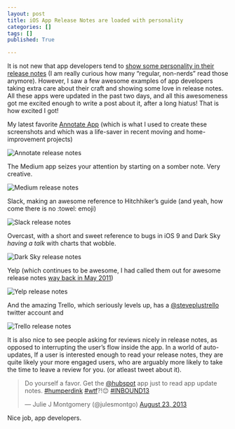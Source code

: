 ```yaml
---
layout: post
title: iOS App Release Notes are loaded with personality
categories: []
tags: []
published: True

---
```


It is not new that app developers tend to [show some personality in their release notes](http://www.startupproductmanager.com/2011/05/show-some-personality-in-your-apps/) (I am really curious how many “regular, non-nerds” read those anymore). However, I saw a few awesome examples of app developers taking extra care about their craft and showing some love in release notes. All these apps were updated in the past two days, and all this awesomeness got me excited enough to write a post about it, after a long hiatus! That is how excited I got!  

My latest favorite [Annotate App](https://itunes.apple.com/us/app/annotate-text-emoji-stickers/id994933038?mt=8) (which is what I used to create these screenshots and which was a life-saver in recent moving and home-improvement projects) 

![Annotate release notes](/images/annotate-release-notes.jpeg)


The Medium app seizes your attention by starting on a somber note. Very creative. 

![Medium release notes](/images/medium-release-notes.jpeg)

Slack, making an awesome reference to Hitchhiker’s guide (and yeah, how come there is no :towel: emoji)

![Slack release notes](/images/slack-release-notes.jpeg)

Overcast, with a short and sweet reference to bugs in iOS 9 and Dark Sky _having a talk_ with charts that wobble. 

![Dark Sky release notes](/images/overcast-darksky-release-notes.jpeg)

Yelp (which continues to be awesome, I had called them out for awesome release notes [way back in May 2011](http://www.startupproductmanager.com/2011/05/show-some-personality-in-your-apps/)) 

![Yelp release notes](/images/yelp-release-notes.jpeg)

And the amazing Trello, which seriously levels up, has a [@steveplustrello](https://twitter.com/steveplustrello) twitter account and  

![Trello release notes](/images/trello-release-notes.jpeg)

It is also nice to see people asking for reviews nicely in release notes, as opposed to interrupting the user’s flow inside the app. In a world of auto-updates, If a user is interested enough to read your release notes, they are quite likely your more engaged users, who are arguably more likely to take the time to leave a review for you. (or atleast tweet about it).  

<blockquote class="twitter-tweet" lang="en"><p lang="en" dir="ltr">Do yourself a favor. Get the <a href="https://twitter.com/HubSpot">@hubspot</a> app just to read app update notes. <a href="https://twitter.com/hashtag/humperdink?src=hash">#humperdink</a> <a href="https://twitter.com/hashtag/wtf?src=hash">#wtf</a>?!😊 <a href="https://twitter.com/hashtag/INBOUND13?src=hash">#INBOUND13</a></p>&mdash; Julie J Montgomery (@julesmontgo) <a href="https://twitter.com/julesmontgo/status/370776070955339776">August 23, 2013</a></blockquote>
<script async src="//platform.twitter.com/widgets.js" charset="utf-8"></script>

Nice job, app developers.